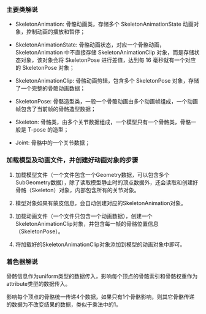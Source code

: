 
### 主要类解说

* SkeletonAnimation: 骨骼动画类，存储多个 SkeletonAnimationState 动画对象，控制动画的播放和暂停；

* SkeletonAnimationState: 骨骼动画状态，对应一个骨骼动画，SkeletonAnimation 中不直接存储 SkeletonAnimationClip 对象，而是存储状态对象，该对象会将 SkeletonPose 进行差值，达到每 16 毫秒就有一个对应的 SkeletonPose 对象；

* SkeletonAnimationClip: 骨骼动画剪辑，包含多个 SkeletonPose 对象，存储了一个完整的骨骼动画数据；

* SkeletonPose: 骨骼造型类，一般一个骨骼动画由多个动画帧组成，一个动画帧包含了当前帧的骨骼造型数据；

* Skeleton: 骨骼类，由多个关节数据组成，一个模型只有一个骨骼类，骨骼一般是 T-pose 的造型；

* Joint: 骨骼中的一个关节数据；

### 加载模型及动画文件，并创建好动画对象的步骤

1. 加载模型文件（一个文件包含一个Geometry数据，可以包含多个SubGeometry数据），除了读取模型静止时的顶点数据外，还会读取和创建好骨骼（Skeleton）对象，内部包含所有的关节对象。

2. 模型对象如果有蒙皮信息，会自动创建对应的SkeletonAnimation对象。

3. 加载动画文件（一个文件只包含一个动画数据），创建一个SkeletonAnimationClip对象，并包含每一帧的骨骼位置信息（SkeletonPose）。

4. 将加载好的SkeletonAnimationClip对象添加到模型的动画对象中即可。

### 着色器解说

骨骼信息作为uniform类型的数据传入，影响每个顶点的骨骼索引和骨骼权重作为attribute类型的数据传入。

影响每个顶点的骨骼统一传递4个数据，如果只有1个骨骼影响，则其它骨骼传递的数据为不改变结果的数据，类似于乘法中的1。
